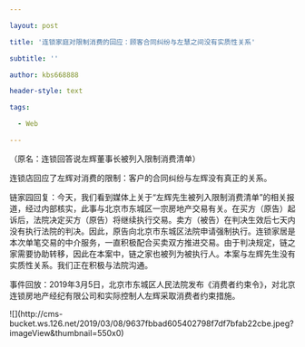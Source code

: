 ---
layout: post
title: '连锁家庭对限制消费的回应：顾客合同纠纷与左慧之间没有实质性关系'
subtitle: ''
author: kbs668888
header-style: text
tags:
  - Web
---
（原名：连锁回答说左辉董事长被列入限制消费清单）

连锁店回应了左辉对消费的限制：客户的合同纠纷与左辉没有真正的关系。

链家园回复：今天，我们看到媒体上关于“左辉先生被列入限制消费清单”的相关报道，经过内部核实，此事与北京市东城区一宗房地产交易有关。在买方（原告）起诉后，法院决定买方（原告）将继续执行交易。卖方（被告）在判决生效后七天内没有执行法院的判决。因此，原告向北京市东城区法院申请强制执行。连锁家居是本次单笔交易的中介服务，一直积极配合买卖双方推进交易。由于判决规定，链之家需要协助转移，因此在本案中，链之家也被列为被执行人。本案与左辉先生没有实质性关系。我们正在积极与法院沟通。

事件回放：2019年3月5日，北京市东城区人民法院发布《消费者约束令》，对北京连锁房地产经纪有限公司和实际控制人左辉采取消费者约束措施。

![](http://cms-
bucket.ws.126.net/2019/03/08/9637fbbad605402798f7df7bfab22cbe.jpeg?imageView&thumbnail=550x0)  

